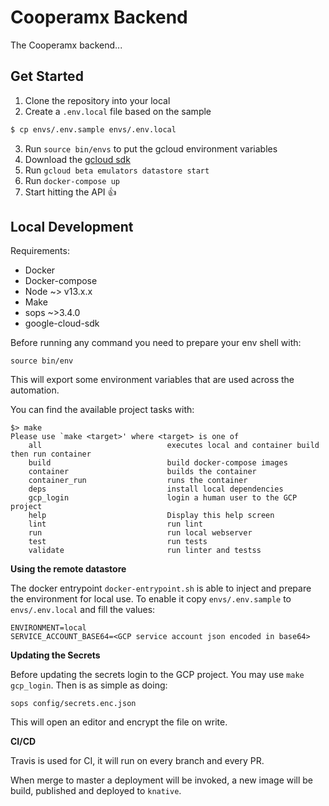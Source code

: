 # Cooperamx Backend

The Cooperamx backend...

## Get Started

1. Clone the repository into your local
2. Create a `.env.local` file based on the sample

```sh
$ cp envs/.env.sample envs/.env.local
```

3. Run `source bin/envs` to put the gcloud environment variables
4. Download the [gcloud sdk](https://cloud.google.com/sdk/install)
5. Run `gcloud beta emulators datastore start`
6. Run `docker-compose up`
7. Start hitting the API :+1:

## Local Development

Requirements:

- Docker
- Docker-compose
- Node ~> v13.x.x
- Make
- sops ~>3.4.0
- google-cloud-sdk

Before running any command you need to prepare your env shell with:

```sehll
source bin/env
```

This will export some environment variables that are used across the automation.

You can find the available project tasks with:

```shell
$> make
Please use `make <target>' where <target> is one of
	all                            executes local and container build then run container
	build                          build docker-compose images
	container                      builds the container
	container_run                  runs the container
	deps                           install local dependencies
	gcp_login                      login a human user to the GCP project
	help                           Display this help screen
	lint                           run lint
	run                            run local webserver
	test                           run tests
	validate                       run linter and testss
```

**Using the remote datastore**

The docker entrypoint `docker-entrypoint.sh` is able to inject and prepare the environment
for local use. To enable it copy `envs/.env.sample` to `envs/.env.local` and fill the values:

```shell
ENVIRONMENT=local
SERVICE_ACCOUNT_BASE64=<GCP service account json encoded in base64>
```

**Updating the Secrets**

Before updating the secrets login to the GCP project. You may use `make gcp_login`.
Then is as simple as doing:

```shell
sops config/secrets.enc.json
```

This will open an editor and encrypt the file on write.

**CI/CD**

Travis is used for CI, it will run on every branch and every PR.

When merge to master a deployment will be invoked, a new image will be build, published and
deployed to `knative`.
